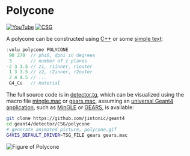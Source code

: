 # Polycone

[![YouTube](https://img.shields.io/badge/You-Tube-red?style=flat)](https://youtube.com/shorts/Df-n7fzkt7o)
[![CSG](https://img.shields.io/badge/CSG-Solids-blue?style=flat)](..)

A polycone can be constructed using [C++][] or some [simple text](../..):

```cpp
:volu polycone POLYCONE
 90 270  // phi0, dphi in degrees
 3       // number of z planes
-2 3 3.5 // z1, r1inner, r1outer
 1 3 3.5 // z2, r2inner, r2outer
 2 4 4.5 // ...
 G4_Cu   // material
```

The full source code is in [detector.tg][], which can be visualized using the macro file [mingle.mac][] or [gears.mac][], assuming an [universal Geant4 application][], such as [MinGLE][] or [GEARS][], is available:

```sh
git clone https://github.com/jintonic/geant4
cd geant4/detector/CSG/polycone
# generate animated picture, polycone.gif
G4VIS_DEFAULT_DRIVER=TSG_FILE gears gears.mac
```

![Figure of Polycone](https://geant4-userdoc.web.cern.ch/UsersGuides/ForApplicationDeveloper/html/_images/aBREPSolidPCone.jpg)

[C++]: https://geant4-userdoc.web.cern.ch/UsersGuides/ForApplicationDeveloper/html/Detector/Geometry/geomSolids.html#constructed-solid-geometry-csg-solids
[detector.tg]: https://github.com/jintonic/geant4/blob/main/detector/CSG/polycone/detector.tg
[mingle.mac]: https://github.com/jintonic/geant4/blob/main/detector/CSG/polycone/mingle.mac
[gears.mac]: https://github.com/jintonic/geant4/blob/main/detector/CSG/polycone/gears.mac
[universal Geant4 application]: https://youtu.be/3g9CkyBS31o
[MinGLE]: https://github.com/jintonic/mingle
[GEARS]: https://github.com/jintonic/gears
